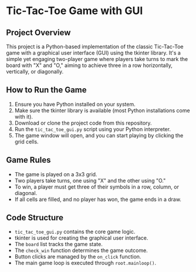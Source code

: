 

# Tic-Tac-Toe Game with GUI

## Project Overview
This project is a Python-based implementation of the classic Tic-Tac-Toe game with a graphical user interface (GUI) using the tkinter library. It's a simple yet engaging two-player game where players take turns to mark the board with "X" and "O," aiming to achieve three in a row horizontally, vertically, or diagonally.

## How to Run the Game
1. Ensure you have Python installed on your system.
2. Make sure the tkinter library is available (most Python installations come with it).
3. Download or clone the project code from this repository.
4. Run the `tic_tac_toe_gui.py` script using your Python interpreter.
5. The game window will open, and you can start playing by clicking the grid cells.

## Game Rules
- The game is played on a 3x3 grid.
- Two players take turns, one using "X" and the other using "O."
- To win, a player must get three of their symbols in a row, column, or diagonal.
- If all cells are filled, and no player has won, the game ends in a draw.

## Code Structure
- `tic_tac_toe_gui.py` contains the core game logic.
- tkinter is used for creating the graphical user interface.
- The `board` list tracks the game state.
- The `check_win` function determines the game outcome.
- Button clicks are managed by the `on_click` function.
- The main game loop is executed through `root.mainloop()`.

